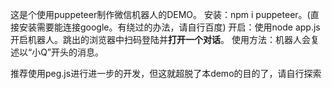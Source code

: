 这是个使用puppeteer制作微信机器人的DEMO。
安装：npm i puppeteer。(直接安装需要能连接google。有绕过的办法，请自行百度)
开启：使用node app.js开启机器人。跳出的浏览器中扫码登陆并**打开一个对话**。
使用方法：机器人会复述以“小Q”开头的消息。


推荐使用peg.js进行进一步的开发，但这就超脱了本demo的目的了，请自行探索
